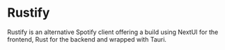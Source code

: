 # Rustify

Rustify is an alternative Spotify client offering a build using NextUI for the frontend, Rust for the backend and wrapped with Tauri.